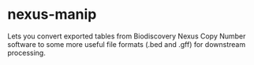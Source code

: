 # nexus-manip

Lets you convert exported tables from Biodiscovery Nexus Copy Number software
to some more useful file formats (.bed and .gff) for downstream processing.
